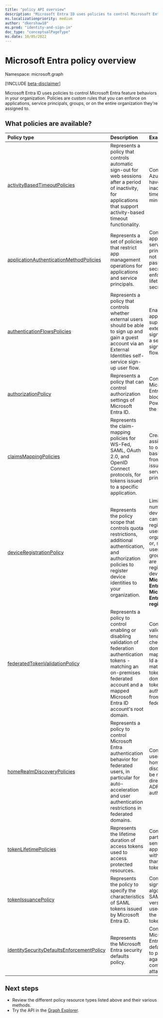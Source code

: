 ```yaml
---
title: "policy API overview"
description: "Microsoft Entra ID uses policies to control Microsoft Entra feature behaviors in your organization."
ms.localizationpriority: medium
author: "dkershaw10"
ms.prod: "identity-and-sign-in"
doc_type: "conceptualPageType"
ms.date: 10/05/2022
---
```


# Microsoft Entra policy overview

Namespace: microsoft.graph

[!INCLUDE [beta-disclaimer](../../includes/beta-disclaimer.md)]

Microsoft Entra ID uses policies to control Microsoft Entra feature behaviors in your organization. Policies are custom rules that you can enforce on applications, service principals, groups, or on the entire organization they're assigned to.

## What policies are available?

| Policy type                                                                               | Description                                                                                                                                                                                       | Examples                                                                                                                                                                                               |
|:------------------------------------------------------------------------------------------|:--------------------------------------------------------------------------------------------------------------------------------------------------------------------------------------------------|:-------------------------------------------------------------------------------------------------------------------------------------------------------------------------------------------------------|
| [activityBasedTimeoutPolicies](activityBasedTimeoutPolicy.md)                             | Represents a policy that controls automatic sign-out for web sessions after a period of inactivity, for applications that support activity-based timeout functionality.                           | Configure the Azure portal to have an inactivity timeout of 15 minutes.                                                                                                                                |
| [applicationAuthenticationMethodPolicies](applicationAuthenticationMethodPolicy.md)       | Represents a set of policies that restrict app management operations for applications and service principals.                                                                                     | Configure applications or service principals to not use password secrets or enforce lifetime on secrets.                                                                                               |
| [authenticationFlowsPolicies](authenticationflowspolicy.md)                               | Represents a policy that controls whether external users should be able to sign up and gain a guest account via an External Identities self-service sign-up user flow.                            | Enable your applications to support external users signing up via a self-service sign-up user flow.                                                                                                    |
| [authorizationPolicy](authorizationpolicy.md)                                             | Represents a policy that can control authorization settings of Microsoft Entra ID.                                                                                                            | Configure Microsoft Entra ID to block MSOL PowerShell in the tenant.                                                                                                                                             |
| [claimsMappingPolicies](claimsMappingPolicy.md)                                           | Represents the claim-mapping policies for WS-Fed, SAML, OAuth 2.0, and OpenID Connect protocols, for tokens issued to a specific application.                                                     | Create and assign a policy to omit the basic claims from tokens issued to a service principal.                                                                                                         |
| [deviceRegistrationPolicy](deviceregistrationpolicy.md)                                   | Represents the policy scope that controls quota restrictions, additional authentication, and authorization policies to register device identities to your organization.                           | Limit the number of devices that can be registered to a user in your organization or, specify users or groups that are allowed to register devices using **Microsoft Entra join** or **Microsoft Entra registered**. |
| [federatedTokenValidationPolicy](federatedtokenvalidationpolicy.md) | Represents a policy to control enabling or disabling validation of federation authentication tokens -  matching an on-premises federated account and a mapped Microsoft Entra ID account's root domain. | Configure validation on tenants to check if the domain in the mapped Entra Id account matches the token issuer domain in a token post authentication from the federated IdP. |
| [homeRealmDiscoveryPolicies](homeRealmDiscoveryPolicy.md)                                 | Represents a policy to control Microsoft Entra authentication behavior for federated users, in particular for auto-acceleration and user authentication restrictions in federated domains. | Configure all users to skip home realm discovery and be routed directly to ADFS for authentication.                                                                                                    |
| [tokenLifetimePolicies](tokenlifetimepolicy.md)                                           | Represents the lifetime duration of access tokens used to access protected resources.                                                                                                             | Configure a particularly sensitive application with a shorter than default token lifetime.                                                                                                             |
| [tokenIssuancePolicy](tokenIssuancePolicy.md)                                             | Represents the policy to specify the characteristics of SAML tokens issued by Microsoft Entra ID.                                                                                                           | Configure the signing algorithm or SAML token version to be used to issue the SAML token.                                                                                                              |
| [identitySecurityDefaultsEnforcementPolicy](identitysecuritydefaultsenforcementpolicy.md) | Represents the Microsoft Entra security defaults policy.                                                                                                                                                 | Configure the Microsoft Entra security defaults policy to protect against common attacks.                                                                                                                     |

## Next steps

- Review the different policy resource types listed above and their various methods.
- Try the API in the [Graph Explorer](https://developer.microsoft.com/graph/graph-explorer).
